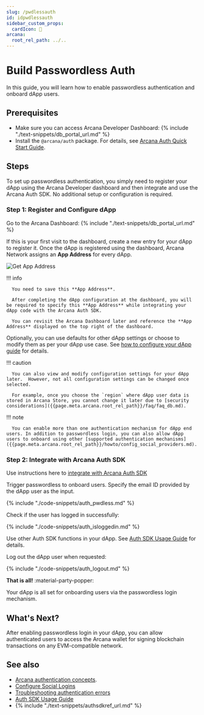```yaml
---
slug: /pwdlessauth
id: idpwdlessauth
sidebar_custom_props:
  cardIcon: 🤝
arcana:
  root_rel_path: ../..
---
```


# Build Passwordless Auth

In this guide, you will learn how to enable passwordless authentication and onboard dApp users.

## Prerequisites

* Make sure you can access Arcana Developer Dashboard: {% include "./text-snippets/db_portal_url.md" %}
* Install the `@arcana/auth` package. For details, see [Arcana Auth Quick Start Guide]({{page.meta.arcana.root_rel_path}}/walletsdk/wallet_qs.md).

## Steps

To set up passwordless authentication, you simply need to register your dApp using the Arcana Developer dashboard and then integrate and use the Arcana Auth SDK. No additional setup or configuration is required.

### Step 1: Register and Configure dApp

Go to the Arcana Dashboard: {% include "./text-snippets/db_portal_url.md" %}

If this is your first visit to the dashboard, create a new entry for your dApp to register it. Once the dApp is registered using the dashboard, Arcana Network assigns an **App Address** for every dApp.

  ![Get App Address](/img/an_db_appid.png)

!!! info

      You need to save this **App Address**.

      After completing the dApp configuration at the dashboard, you will be required to specify this **App Address** while integrating your dApp code with the Arcana Auth SDK.

      You can revisit the Arcana Dashboard later and reference the **App Address** displayed on the top right of the dashboard. 

Optionally, you can use defaults for other dApp settings or choose to modify them as per your dApp use case. See [how to configure your dApp guide]({{page.meta.arcana.root_rel_path}}/howto/config_dapp.md) for details.

!!! caution

      You can also view and modify configuration settings for your dApp later.  However, not all configuration settings can be changed once selected.

      For example, once you choose the `region` where dApp user data is stored in Arcana Store, you cannot change it later due to [security considerations]({{page.meta.arcana.root_rel_path}}/faq/faq_db.md).

!!! note

      You can enable more than one authentication mechanism for dApp end users. In addition to passwordless login, you can also allow dApp users to onboard using other [supported authentication mechanisms]({{page.meta.arcana.root_rel_path}}/howto/config_social_providers.md).

### Step 2: Integrate with Arcana Auth SDK

Use instructions here to [integrate with Arcana Auth SDK]({{page.meta.arcana.root_rel_path}}/howto/integrate_auth/index.md)

Trigger passwordless to onboard users. Specify the email ID provided by the dApp user as the input.

{% include "./code-snippets/auth_pwdless.md" %}

Check if the user has logged in successfully:

{% include "./code-snippets/auth_isloggedin.md" %}

Use other Auth SDK functions in your dApp. See [Auth SDK Usage Guide]({{page.meta.arcana.root_rel_path}}/walletsdk/wallet_usage.md) for details.

Log out the dApp user when requested:
    
{% include "./code-snippets/auth_logout.md" %}

**That is all!**  :material-party-popper:

Your dApp is all set for onboarding users via the passwordless login mechanism.

## What's Next?

After enabling passwordless login in your dApp, you can allow authenticated users to access the Arcana wallet for signing blockchain transactions on any EVM-compatible network.

## See also

* [Arcana authentication concepts]({{page.meta.arcana.root_rel_path}}/concepts/authtype/arcanaauth.md).
* [Configure Social Logins]({{page.meta.arcana.root_rel_path}}/howto/config_social_providers.md)
* [Troubleshooting authentication errors]({{page.meta.arcana.root_rel_path}}/walletsdk/wallet_err.md)
* [Auth SDK Usage Guide]({{page.meta.arcana.root_rel_path}}/walletsdk/wallet_usage.md)
* {% include "./text-snippets/authsdkref_url.md" %}
